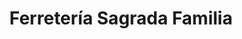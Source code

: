---
title: "Ferretería Sagrada Familia"
url: /masaya/ferreteria-sagrada-familia/
shop: Eisenwaren
---